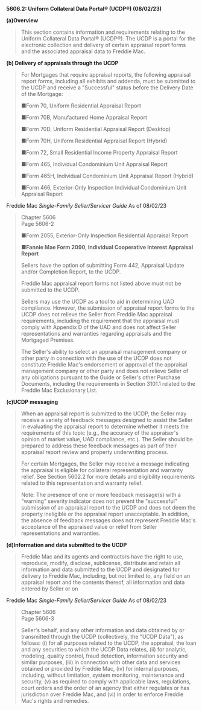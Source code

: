 **5606.2: Uniform Collateral Data Portal® (UCDP®) (08/02/23)**

**(a)Overview**

> This section contains information and requirements relating to the
> Uniform Collateral Data Portal® (UCDP®). The UCDP is a portal for the
> electronic collection and delivery of certain appraisal report forms
> and the associated appraisal data to Freddie Mac.

**(b) Delivery of appraisals through the UCDP**

> For Mortgages that require appraisal reports, the following appraisal
> report forms, including all exhibits and addenda, must be submitted to
> the UCDP and receive a "Successful" status before the Delivery Date of
> the Mortgage:
>
> ■Form 70, Uniform Residential Appraisal Report
>
> ■Form 70B, Manufactured Home Appraisal Report
>
> ■Form 70D, Uniform Residential Appraisal Report (Desktop)
>
> ■Form 70H, Uniform Residential Appraisal Report (Hybrid)
>
> ■Form 72, Small Residential Income Property Appraisal Report
>
> ■Form 465, Individual Condominium Unit Appraisal Report
>
> ■Form 465H, Individual Condominium Unit Appraisal Report (Hybrid)
>
> ■Form 466, Exterior-Only Inspection Individual Condominium Unit
> Appraisal Report

Freddie Mac *Single-Family Seller/Servicer Guide* As of 08/02/23

> Chapter 5606\
> Page 5606-2
>
> ■Form 2055, Exterior-Only Inspection Residential Appraisal Report
>
> ■**Fannie Mae Form 2090, Individual Cooperative Interest Appraisal
> Report**
>
> Sellers have the option of submitting Form 442, Appraisal Update
> and/or Completion Report, to the UCDP.
>
> Freddie Mac appraisal report forms not listed above must not be
> submitted to the UCDP.
>
> Sellers may use the UCDP as a tool to aid in determining UAD
> compliance. However, the submission of appraisal report forms to the
> UCDP does not relieve the Seller from Freddie Mac appraisal
> requirements, including the requirement that the appraisal must comply
> with Appendix D of the UAD and does not affect Seller representations
> and warranties regarding appraisals and the Mortgaged Premises.
>
> The Seller's ability to select an appraisal management company or
> other party in connection with the use of the UCDP does not constitute
> Freddie Mac's endorsement or approval of the appraisal management
> company or other party and does not relieve Seller of any obligations
> pursuant to the Guide or Seller's other Purchase Documents, including
> the requirements in Section 3101.1 related to the Freddie Mac
> Exclusionary List.

**(c)UCDP messaging**

> When an appraisal report is submitted to the UCDP, the Seller may
> receive a variety of feedback messages designed to assist the Seller
> in evaluating the appraisal report to determine whether it meets the
> requirements of this topic (e.g., the accuracy of the appraiser's
> opinion of market value, UAD compliance, etc.). The Seller should be
> prepared to address these feedback messages as part of their appraisal
> report review and property underwriting process.
>
> For certain Mortgages, the Seller may receive a message indicating the
> appraisal is eligible for collateral representation and warranty
> relief. See Section 5602.2 for more details and eligibility
> requirements related to this representation and warranty relief.
>
> Note: The presence of one or more feedback message(s) with a "warning"
> severity indicator does not prevent the "successful" submission of an
> appraisal report to the UCDP and does not deem the property ineligible
> or the appraisal report unacceptable. In addition, the absence of
> feedback messages does not represent Freddie Mac's acceptance of the
> appraised value or relief from Seller representations and warranties.

**(d)Information and data submitted to the UCDP**

> Freddie Mac and its agents and contractors have the right to use,
> reproduce, modify, disclose, sublicense, distribute and retain all
> information and data submitted to the UCDP and designated for delivery
> to Freddie Mac, including, but not limited to, any field on an
> appraisal report and the contents thereof, all information and data
> entered by Seller or on

Freddie Mac *Single-Family Seller/Servicer Guide* As of 08/02/23

> Chapter 5606\
> Page 5606-3
>
> Seller's behalf, and any other information and data obtained by or
> transmitted through the UCDP (collectively, the "UCDP Data"), as
> follows: (i) for all purposes related to the UCDP, the appraisal, the
> loan and any securities to which the UCDP Data relates, (ii) for
> analytic, modeling, quality control, fraud detection, information
> security and similar purposes, (iii) in connection with other data and
> services obtained or provided by Freddie Mac, (iv) for internal
> purposes, including, without limitation, system monitoring,
> maintenance and security, (v) as required to comply with applicable
> laws, regulations, court orders and the order of an agency that either
> regulates or has jurisdiction over Freddie Mac, and (vi) in order to
> enforce Freddie Mac's rights and remedies.